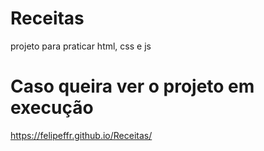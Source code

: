 # Receitas
projeto para praticar html, css e js

# Caso queira ver o projeto em execução
https://felipeffr.github.io/Receitas/
